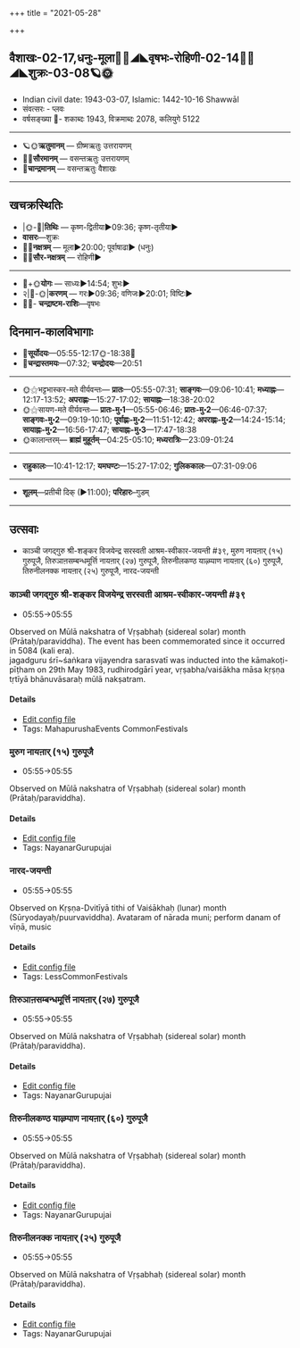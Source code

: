 +++
title = "2021-05-28"

+++
## वैशाखः-02-17,धनुः-मूला🌛🌌◢◣वृषभः-रोहिणी-02-14🌌🌞◢◣शुक्रः-03-08🪐🌞
- Indian civil date: 1943-03-07, Islamic: 1442-10-16 Shawwāl
- संवत्सरः - प्लवः
- वर्षसङ्ख्या 🌛- शकाब्दः 1943, विक्रमाब्दः 2078, कलियुगे 5122
___________________
- 🪐🌞**ऋतुमानम्** — ग्रीष्मऋतुः उत्तरायणम्
- 🌌🌞**सौरमानम्** — वसन्तऋतुः उत्तरायणम्
- 🌛**चान्द्रमानम्** — वसन्तऋतुः वैशाखः
___________________


## खचक्रस्थितिः
- |🌞-🌛|**तिथिः** — कृष्ण-द्वितीया►09:36; कृष्ण-तृतीया►  
- **वासरः**—शुक्रः  
- 🌌🌛**नक्षत्रम्** — मूला►20:00; पूर्वाषाढा► (धनुः)  
- 🌌🌞**सौर-नक्षत्रम्** — रोहिणी►  
___________________
- 🌛+🌞**योगः** — साध्यः►14:54; शुभः►  
- २|🌛-🌞|**करणम्** — गरः►09:36; वणिजः►20:01; विष्टिः►  
- 🌌🌛- **चन्द्राष्टम-राशिः**—वृषभः  


## दिनमान-कालविभागाः
- 🌅**सूर्योदयः**—05:55-12:17🌞️-18:38🌇  
- 🌛**चन्द्रास्तमयः**—07:32; **चन्द्रोदयः**—20:51  
___________________
- 🌞⚝भट्टभास्कर-मते वीर्यवन्तः— **प्रातः**—05:55-07:31; **साङ्गवः**—09:06-10:41; **मध्याह्नः**—12:17-13:52; **अपराह्णः**—15:27-17:02; **सायाह्नः**—18:38-20:02  
- 🌞⚝सायण-मते वीर्यवन्तः— **प्रातः-मु॰1**—05:55-06:46; **प्रातः-मु॰2**—06:46-07:37; **साङ्गवः-मु॰2**—09:19-10:10; **पूर्वाह्णः-मु॰2**—11:51-12:42; **अपराह्णः-मु॰2**—14:24-15:14; **सायाह्नः-मु॰2**—16:56-17:47; **सायाह्नः-मु॰3**—17:47-18:38  
- 🌞कालान्तरम्— **ब्राह्मं मुहूर्तम्**—04:25-05:10; **मध्यरात्रिः**—23:09-01:24  
___________________
- **राहुकालः**—10:41-12:17; **यमघण्टः**—15:27-17:02; **गुलिककालः**—07:31-09:06  
___________________
- **शूलम्**—प्रतीची दिक् (►11:00); **परिहारः**–गुडम्  
___________________

## उत्सवाः
- काञ्ची जगद्गुरु श्री-शङ्कर विजयेन्द्र सरस्वती आश्रम-स्वीकार-जयन्ती #३९, मुरुग नायऩार् (१५) गुरुपूजै, तिरुञाऩसम्बन्धमूर्त्ति नायऩार् (२७) गुरुपूजै, तिरुनीलकण्ठ याऴ्प्पाण नायऩार् (६०) गुरुपूजै, तिरुनीलनक्क नायऩार् (२५) गुरुपूजै, नारद-जयन्ती
### काञ्ची जगद्गुरु श्री-शङ्कर विजयेन्द्र सरस्वती आश्रम-स्वीकार-जयन्ती #३९
- 05:55→05:55

Observed on Mūlā nakshatra of Vṛṣabhaḥ (sidereal solar) month (Prātaḥ/paraviddha). The event has been commemorated since it occurred in 5084 (kali era).  
jagadguru śrī~śaṅkara vijayendra sarasvatī was inducted into the kāmakoṭi-pīṭham on 29th May 1983, rudhirodgārī year, vṛṣabha/vaiśākha māsa kṛṣṇa tṛtīyā bhānuvāsaraḥ mūlā nakṣatram.

#### Details
- [Edit config file](https://github.com/jyotisham/adyatithi/tree/master/mahApuruSha/kAnchI-maTha/sidereal_solar_month/nakshatra/02/19/kAJcI%20jagadguru%20zrI~zaGkara%20vijayEndra%20sarasvatI%20Azrama-svIkAra-jayantI.toml)
- Tags: MahapurushaEvents CommonFestivals


### मुरुग नायऩार् (१५) गुरुपूजै
- 05:55→05:55

Observed on Mūlā nakshatra of Vṛṣabhaḥ (sidereal solar) month (Prātaḥ/paraviddha). 

#### Details
- [Edit config file](https://github.com/jyotisham/adyatithi/tree/master/mahApuruSha/nAyanAr/sidereal_solar_month/nakshatra/02/19/muruga%20nAyan2Ar%20%2815%29%20gurupUjai.toml)
- Tags: NayanarGurupujai


### नारद-जयन्ती
- 05:55→05:55

Observed on Kṛṣṇa-Dvitīyā tithi of Vaiśākhaḥ (lunar) month (Sūryodayaḥ/puurvaviddha). Avataram of nārada muni; perform danam of vīṇā, music

#### Details
- [Edit config file](https://github.com/jyotisham/adyatithi/tree/master/mahApuruSha/RShi/lunar_month/tithi/02/17/nArada~jayantI.toml)
- Tags: LessCommonFestivals


### तिरुञाऩसम्बन्धमूर्त्ति नायऩार् (२७) गुरुपूजै
- 05:55→05:55

Observed on Mūlā nakshatra of Vṛṣabhaḥ (sidereal solar) month (Prātaḥ/paraviddha). 

#### Details
- [Edit config file](https://github.com/jyotisham/adyatithi/tree/master/mahApuruSha/nAyanAr/sidereal_solar_month/nakshatra/02/19/tiruJAn2asambandhamUrtti%20nAyan2Ar%20%2827%29%20gurupUjai.toml)
- Tags: NayanarGurupujai


### तिरुनीलकण्ठ याऴ्प्पाण नायऩार् (६०) गुरुपूजै
- 05:55→05:55

Observed on Mūlā nakshatra of Vṛṣabhaḥ (sidereal solar) month (Prātaḥ/paraviddha). 

#### Details
- [Edit config file](https://github.com/jyotisham/adyatithi/tree/master/mahApuruSha/nAyanAr/sidereal_solar_month/nakshatra/02/19/tirunIlakaNTha%20yAzhppANa%20nAyan2Ar%20%2860%29%20gurupUjai.toml)
- Tags: NayanarGurupujai


### तिरुनीलनक्क नायऩार् (२५) गुरुपूजै
- 05:55→05:55

Observed on Mūlā nakshatra of Vṛṣabhaḥ (sidereal solar) month (Prātaḥ/paraviddha). 

#### Details
- [Edit config file](https://github.com/jyotisham/adyatithi/tree/master/mahApuruSha/nAyanAr/sidereal_solar_month/nakshatra/02/19/tirunIlanakka%20nAyan2Ar%20%2825%29%20gurupUjai.toml)
- Tags: NayanarGurupujai


